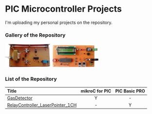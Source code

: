 # PIC Microcontroller Projects
I'm uploading my personal projects on the repository.

### Gallery of the Repository
![](RelayController_LaserPointer_1CH/Pictures/Album.jpg)
![](GasDetector/Pictures/Album.jpg)

### List of the Repository
|Title|mikroC for PIC|PIC Basic PRO|
|:----|:------------:|:-----------:|
|[GasDetector](GasDetector)|Y|-|
|[RelayController_LaserPointer_1CH](RelayController_LaserPointer_1CH)|-|Y|
